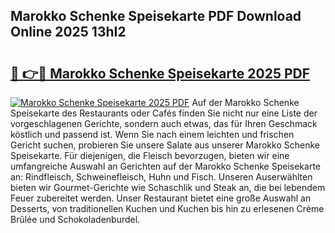 ## Marokko Schenke Speisekarte PDF Download Online 2025 13hI2

# <h2><a href="http://gc6rja.nevu.top/?p=Marokko+Schenke+Speisekarte">🔗 👉🔴 Marokko Schenke Speisekarte 2025 PDF</a></h2>

[![Marokko Schenke Speisekarte 2025 PDF](https://i.imgur.com/dBaPXMq.png)](http://gc6rja.nevu.top/?p=Marokko+Schenke+Speisekarte)
Auf der Marokko Schenke Speisekarte des Restaurants oder Cafés finden Sie nicht nur eine Liste der vorgeschlagenen Gerichte, sondern auch etwas, das für Ihren Geschmack köstlich und passend ist. Wenn Sie nach einem leichten und frischen Gericht suchen, probieren Sie unsere Salate aus unserer Marokko Schenke Speisekarte. Für diejenigen, die Fleisch bevorzugen, bieten wir eine umfangreiche Auswahl an Gerichten auf der Marokko Schenke Speisekarte an: Rindfleisch, Schweinefleisch, Huhn und Fisch. Unseren Auserwählten bieten wir Gourmet-Gerichte wie Schaschlik und Steak an, die bei lebendem Feuer zubereitet werden. Unser Restaurant bietet eine große Auswahl an Desserts, von traditionellen Kuchen und Kuchen bis hin zu erlesenen Crème Brûlée und Schokoladenburdel.

